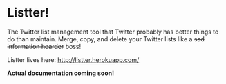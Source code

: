 # Listter!

The Twitter list management tool that Twitter probably has better things to do than maintain. Merge, copy, and delete your Twitter lists like a ~~sad information hoarder~~ boss!

Listter lives here: http://listter.herokuapp.com/

**Actual documentation coming soon!**